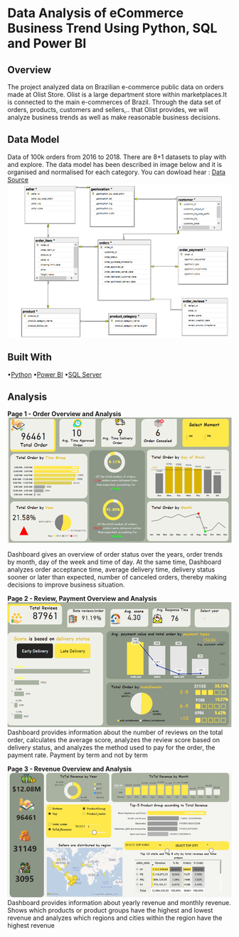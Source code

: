 # Data Analysis of eCommerce Business Trend Using Python, SQL and Power BI

## Overview
The project analyzed data on Brazilian e-commerce public data on orders made at Olist Store. Olist is a large department store within marketplaces.It is connected to the main e-commerces of Brazil. Through the data set of orders, products, customers and sellers,.. that Olist provides, we will analyze business trends as well as make reasonable business decisions.
## Data Model
Data of 100k orders from 2016 to 2018. There are 8+1 datasets to play with and explore. The data model has been described in image below and it is organised and normalised for each category.
You can dowload hear : [Data Source](https://github.com/quynhnguyenuet/Data-Analysis-Project/tree/main/Data)
![Diagram](https://github.com/quynhnguyenuet/Data-Analysis-Project/blob/main/Image/Diagram.png "Diagram")
## Built With

•[Python](https://www.python.org/)
•[Power BI](https://powerbi.microsoft.com/en-us/)
•[SQL Server](https://www.microsoft.com/en-us/sql-server/sql-server-downloads)

## Analysis
**Page 1 - Order Overview and Analysis**
![image-1](https://github.com/quynhnguyenuet/Data-Analysis-Project/blob/main/Image/Order_Dashboard.png)

Dashboard gives an overview of order status over the years, order trends by month, day of the week and time of day. At the same time, Dashboard analyzes order acceptance time, average delivery time, delivery status sooner or later than expected, number of canceled orders, thereby making decisions to improve business situation.

**Page 2 - Review, Payment Overview and Analysis**
![image-2](https://github.com/quynhnguyenuet/Data-Analysis-Project/blob/main/Image/Review_Payment_Dashboard.png)
Dashboard provides information about the number of reviews on the total order, calculates the average score, analyzes the review score based on delivery status, and analyzes the method used to pay for the order, the payment rate. Payment by term and not by term

**Page 3 - Revenue Overview and Analysis**
![image-3](https://github.com/quynhnguyenuet/Data-Analysis-Project/blob/main/Image/Revenue_Dashboard.png)
Dashboard provides information about yearly revenue and monthly revenue. Shows which products or product groups have the highest and lowest revenue and analyzes which regions and cities within the region have the highest revenue


